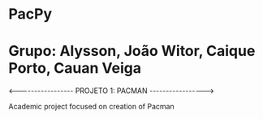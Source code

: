 # PacPy
# Grupo: Alysson, João Witor, Caique Porto, Cauan Veiga
<----------------- PROJETO 1: PACMAN ----------------->

Academic project focused on creation of Pacman
